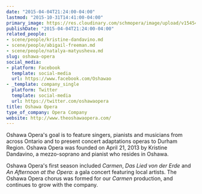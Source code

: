 ```yaml
---
date: "2015-04-04T21:24:00-04:00"
lastmod: "2015-10-31T14:41:00-04:00"
primary_image: https://res.cloudinary.com/schmopera/image/upload/v1545409169/media/webhook-uploads/1446316898228/Logo---OO.jpg.jpg
publishDate: "2015-04-04T21:24:00-04:00"
related_people:
- scene/people/kristine-dandavino.md
- scene/people/abigail-freeman.md
- scene/people/natalya-matyusheva.md
slug: oshawa-opera
social_media:
- platform: Facebook
  template: social-media
  url: https://www.facebook.com/Oshawao
- _template: company_single
  platform: Twitter
  template: social-media
  url: https://twitter.com/oshawaopera
title: Oshawa Opera
type_of_company: Opera Company
website: http://www.theoshawaopera.com/
---
```


<p>
	Oshawa Opera's goal is to feature singers, pianists and musicians from across Ontario and to present concert adaptations operas to Durham Region. Oshawa Opera was founded on April 21, 2013 by Kristine Dandavino, a mezzo-soprano and pianist who resides in Oshawa.
</p>
<p>
	Oshawa Opera's first season included <em>Carmen</em>, <em>Das Lied von der Erde</em> and <em>An Afternoon at the Opera</em>: a gala concert featuring local artists. The Oshawa Opera chorus was formed for our <em>Carmen</em> production, and continues to grow with the company.
</p>
